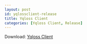 ```yaml
---
layout: post
id: yqlossclient-release
title: Yqloss Client
categories: [Yqloss Client, Release]
---
```


Download: [Yqloss Client](https://client.yqloss.net/)
